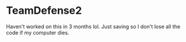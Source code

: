 # TeamDefense2
Haven't worked on this in 3 months lol. Just saving so I don't lose all the code if my computer dies.
